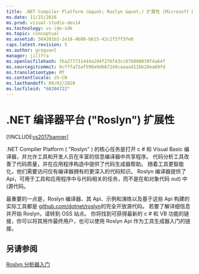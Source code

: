 ```yaml
---
title: .NET Compiler Platform (&quot; Roslyn &quot;) 扩展性 |Microsoft Docs
ms.date: 11/15/2016
ms.prod: visual-studio-dev14
ms.technology: vs-ide-sdk
ms.topic: conceptual
ms.assetid: 564201b3-1e18-4b88-b615-42c2f57f3fe8
caps.latest.revision: 5
ms.author: gregvanl
manager: jillfra
ms.openlocfilehash: fba277731444a294f276f43cc67b098039f4a64f
ms.sourcegitcommit: 6cfffa72af599a9d667249caaaa411bb28ea69fd
ms.translationtype: MT
ms.contentlocale: zh-CN
ms.lasthandoff: 09/02/2020
ms.locfileid: "68204722"
---
```

# <a name="net-compiler-platform-quotroslynquot-extensibility"></a>.NET 编译器平台 (&quot;Roslyn&quot;) 扩展性
[!INCLUDE[vs2017banner](../includes/vs2017banner.md)]

.NET Compiler Platform ( "Roslyn" ) 的核心任务是打开 c # 和 Visual Basic 编译器，并允许工具和开发人员在丰富的信息编译器中共享程序。 代码分析工具改善了代码质量，并在应用程序构造中提供了代码生成器帮助。 随着工具更智能化，他们需要访问仅有编译器拥有的更深入的代码知识。 Roslyn 编译器提供了 Api，可用于工具和应用程序中与代码相关的任务，而不是在和对象代码 out) 中 (源代码。  
  
 最重要的一点是，Roslyn 编译器、其 Api、示例和演练以及基于这些 Api 构建的实际工具都是 [github.com/dotnet/roslyn](https://github.com/dotnet/Roslyn)的完全开放源代码。 若要了解详细信息并开始 Roslyn，请转到 OSS 站点。 你将找到可获得最新的 c # 和 VB 功能的链接，你可以将其用作最终用户，也可以使用 Roslyn Api 作为工具生成器入门的链接。  
  
## <a name="see-also"></a>另请参阅  
 [Roslyn 分析器入门](../extensibility/getting-started-with-roslyn-analyzers.md)
